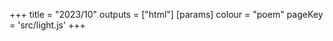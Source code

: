 +++
title = "2023/10"
outputs = ["html"]
[params]
    colour = "poem"
    pageKey = 'src/light.js'
+++
